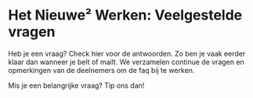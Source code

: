 # Het Nieuwe² Werken: Veelgestelde vragen

Heb je een vraag? Check hier voor de antwoorden.
Zo ben je vaak eerder klaar dan wanneer je belt of mailt. 
We verzamelen continue de vragen en opmerkingen van de deelnemers om de faq bij te werken. 

Mis je een belangrijke vraag? Tip ons dan!
